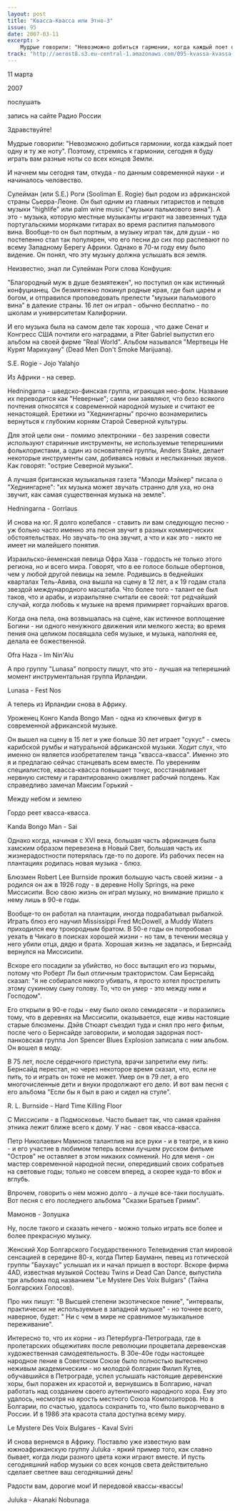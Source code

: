 ```yaml
---
layout: post
title: "Квасса-Квасса или Этно-3"
issue: 95
date: 2007-03-11
excerpt: >
    Мудрые говорили: "Невозможно добиться гармонии, когда каждый поет одну и ту же ноту". Поэтому, стремясь к гармонии, сегодня я буду играть вам разные ноты со всех концов Земли.
track: "http://aerost8.s3.eu-central-1.amazonaws.com/095-kvassa-kvassa-ili-etno-3.mp3"
---
```


11 марта

2007

послушать

запись на сайте Радио России

Здравствуйте!

Мудрые говорили: "Невозможно добиться гармонии, когда каждый поет одну и ту же ноту". Поэтому, стремясь к гармонии, сегодня я буду играть вам разные ноты со всех концов Земли.

И начнем мы сегодня там, откуда - по данным современной науки - и начиналось человество.

Сулейман (или S.E.) Роги (Sooliman E. Rogie) был родом из африканской страны Сьерра-Леоне. Он был одним из главных гитаристов и певцов музыки "highlife" или palm wine music ("музыки пальмового вина"). А это - музыка, которую местные музыканты играют на завезенных туда португальскими моряками гитарах во время распития пальмового вина. Вообще-то он был портным, а музыку играл так, для души - но постепенно стал так популярен, что его песни до сих пор распевают по всему Западному Берегу Африки. Однако в 70-м году ему было видение. Он понял, что эту музыку должна услышать вся земля.

Неизвестно, знал ли Сулейман Роги слова Конфуция:

"Благородный муж в душе безмятежен", но поступил он как истинный конфуцианец. Он безмятежно покинул родные края, где был царем и богом, и отправился проповедовать прелести "музыки пальмового вина" в далекие страны. 16 лет он играл - обычно бесплатно - по школам и университетам Калифорнии.

И его музыка была на самом деле так хороша , что даже Сенат и Конгресс США почтили его наградами, а Piter Gabriel выпустил его альбом на своей фирме "Real World". Альбом назывался "Мертвецы Не Курят Марихуану" (Dead Men Don't Smoke Marijuana).

S.E. Rogie - Jojo Yalahjo

Из Африки - на север.

Hedningarna - шведско-финская группа, играющая нео-фолк. Название их переводится как "Неверные"; сами они заявляют, что безо всякого почтения относятся к современной народной музыке и считают ее ненастоящей. Еретики из "Хеднингарны" прочно вознамерились вернуться к глубоким корням Старой Северной культуры.

Для этой цели они - помимо электроники - без зазрения совести используют старинные инструменты, не используемые теперешними фольклористами, а один из основателей группы, Anders Stake, делает некоторые инструменты сам, добиваясь новых и неслыханных звуков. Как говорят: "острие Северной музыки".

А лучшая британская музыкальная газета "Мэлоди Мэйкер" писала о "Хеднингарне": "их музыка может звучать странно для уха, но она звучит, как самая существенная музыка на земле".

Hedningarna - Gorrlaus

И снова на юг. Я долго колебался - ставить ли вам следующую песню - уж больно часто именно эта песня звучит в разных коммерческих обстоятельствах. Но звучать-то она звучит, а что и как это - никто не имеет ни малейшего понятия.

Израильско-йеменская певица Офра Хаза - гордость не только этого региона, но и всего мира. Говорят, что в ее голосе больше обертонов, чем у любой другой певицы на земле. Родившись в беднейших кварталах Тель-Авива, она вышла на сцену в 12 лет, а к 19 годам стала звездой международного масштаба. Что более того - талант ее был таков, что и арабы, и израильтяне считали ее своей: тот редчайший случай, когда любовь к музыке на время примиряет горчайших врагов.

Когда она пела, она возвышалась на сцене, как истинное воплощение Богини - ни одного ненужного движения или мелкого жеста; во время пения она целиком посвящала себя музыке, и музыка, наполняя ее, делала ее божественной.

Ofra Haza - Im Nin'Alu

А про группу "Lunasa" попросту пишут, что это - лучшая на теперешний момент инструментальная группа Ирландии.

Lunasa - Fest Nos

А теперь из Ирландии снова в Африку.

Уроженец Конго Kanda Bongo Man - одна из ключевых фигур в современной африканской музыке.

Он вышел на сцену в 15 лет и уже больше 30 лет играет "сукус" - смесь карибской румбы и натуральной африканской музыки. Ходит слух, что именно он является изобретателем танца "квасса-квасса". Именно это я и предлагаю сейчас станцевать всем вместе. По уверениям специалистов, квасса-квасса повышает тонус, восстанавливает нервную систему и гарантированно оживляет рабочий полдень. Как справедливо замечал Максим Горький -

Между небом и землею

Гордо реет квасса-квасса.

Kanda Bongo Man - Sai

Однако когда, начиная с XVI века, большая часть африканцев была хамским образом перевезена в Новый Свет, большая часть их жизнерадостности потерялась где-то по дороге. Из рабочих песен на плантациях родилась новая музыка - блюз.

Блюзмен Robert Lee Burnside прожил большую часть своей жизни - а родился он аж в 1926 году - в деревне Holly Springs, на реке Миссисипи. Всю свою жизнь он играл музыку, но внимание пришло к нему лишь в 90-е годы.

Вообще-то он работал на плантации, иногда подрабатывал рыбалкой. Играть блюз его научил Mississippi Fred McDowell, а Muddy Waters приходился ему троюродным братом. В 50-е годы он попробовал уехать в Чикаго в поисках хорошей жизни - но там, в течении месяца у него убили отца, дядю и брата. Хорошая жизнь не задалась, и Бернсайд вернулся на Миссисипи.

Вскоре его посадили за убийство, но босс вытащил его из тюрьмы, потому что Роберт Ли был отличным трактористом. Сам Бернсайд сказал: "я не собирался никого убивать, я просто хотел прострелить этому сукиному сыну голову. То, что он умер - это между ним и Господом".

Его открыли в 90-е годы - ему было около семидесяти - и поразились тому, что в деревнях на Миссисипи, оказывается, еще живы настоящие старые блюзмены. Дэйв Стюарт съездил туда и снял про него фильм, после чего о Бернсайде заговорили, и молодая задорная пост-панковская группа Jon Spencer Blues Explosion записала с ним альбом. Он вошел в моду.

В 75 лет, после сердечного приступа, врачи запретили ему пить: Бернсайд перестал, но через некоторое время сказал, что, если не пить, то и играть он тоже не может. Умер он в 79 лет, а его многочисленные дети и внуки продолжают его дело. И вот вам песня с его альбома "Если бы я был в раю и сидел на стуле".

R. L. Burnside - Hard Time Killing Floor

С Миссисипи - в Подмосковье. Часто бывает так, что самая крайняя этника лежит ближе всего к дому. У нас - своя квасса-квасса.

Петр Николаевич Мамонов талантлив на все руки - и в театре, и в кино - и его участие в любимом теперь всеми лучшем русском фильме "Остров" не оставляет в этом никаких сомнений. Но для меня - он мастер современной народной песни, опередивший своих собратьев на световые годы; только не совсем вперед, а скорее куда-то вбок и вглубь.

Впрочем, говорить о нем можно долго - а лучше все-таки послушать. Вот песня с его последнего альбома "Сказки Братьев Гримм".

Мамонов - Золушка

Ну, после такого и сказать нечего - можно только играть все более и более прекрасную музыку.

Женский Хор Болгарского Государственного Телевидения стал мировой сенсацией в середине 80-х, когда Питер Бауманн, певец из готической группы "Баухаус" услышал их и начал пришел в восторг. Вскоре фирма 4AD, известная музыкой Cocteau Twins и Dead Can Dance, выпустила три альбома под названием "Le Mystere Des Voix Bulgars" (Тайна Болгарских Голосов).

Про них пишут: "В Высшей степени экзотическое пение", "интервалы, практически не используемые в западной музыке" - но точнее всего, наверное, будет: " Ни с чем в мире не сравнимое музыкальное переживание".

Интересно то, что их корни - из Петербурга-Петрограда, где в пролетарских общежитиях после революции процветала деревенская художественная самодеятельность. В 30е-40е годы настоящее народное пение в Советском Союзе было полностью вытеснено неживым академическим - но молодой болгарин Филип Кутев, обучавшийся в Петрограде, успел услышать настоящие деревенские хоры, был поражен их красотой и, вернувшись в Болгарию, начал работать над созданием своего аутентичного народного хора. Ему это удалось, несмотря на ярость местного Союза Композиторов. Но в Болгарии, по счастью, удалось сохранить то, что было выкорчевано в России. И в 1986 эта красота стала доступна всему миру.

Le Mystere Des Voix Bulgares - Kaval Sviri

И снова вернемся в Африку. Поставлю уже известную вам южноафриканскую группу Juluka - яркий пример того, как славно бывает, когда люди разного цвета кожи играют вместе. И пусть сегодняшний набор музыки со всех концов света действительно сделает светлее ваш сегодняшний день!

Радости вам, дорогие мои! И передовой квассы-квассы!

Juluka - Akanaki Nobunaga
